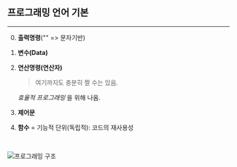 ## 프로그래밍 언어 기본

---

0. **출력명령**("" => 문자기반)

1. **변수(Data)**

2. **연산명령(연산자)**

   > 여기까지도 충분히 짤 수는 있음.

   *효율적 프로그래밍* 을 위해 나옴.

   

3. **제어문**

4. **함수** = 기능적 단위(독립적): 코드의 재사용성

<br>

![프로그래밍 구조](https://user-images.githubusercontent.com/57430754/71953963-1a9f9200-3227-11ea-993d-027291bf4e83.png)
